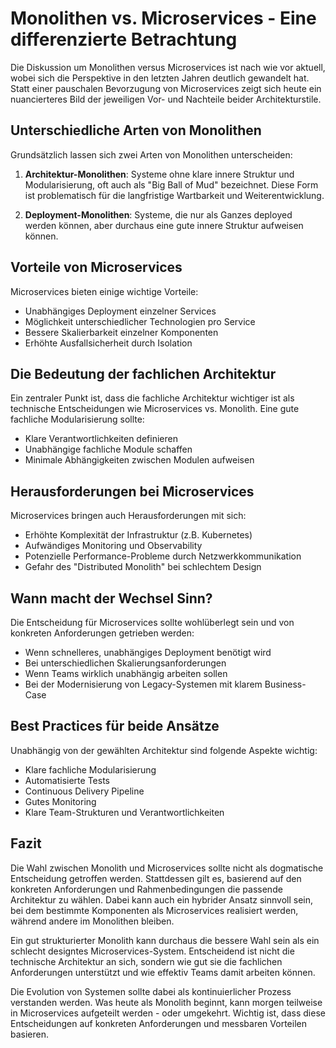 # Monolithen vs. Microservices - Eine differenzierte Betrachtung

Die Diskussion um Monolithen versus Microservices ist nach wie vor aktuell, wobei sich die Perspektive in den letzten Jahren deutlich gewandelt hat. Statt einer pauschalen Bevorzugung von Microservices zeigt sich heute ein nuancierteres Bild der jeweiligen Vor- und Nachteile beider Architekturstile.

## Unterschiedliche Arten von Monolithen

Grundsätzlich lassen sich zwei Arten von Monolithen unterscheiden:

1. **Architektur-Monolithen**: Systeme ohne klare innere Struktur und Modularisierung, oft auch als "Big Ball of Mud" bezeichnet. Diese Form ist problematisch für die langfristige Wartbarkeit und Weiterentwicklung.

2. **Deployment-Monolithen**: Systeme, die nur als Ganzes deployed werden können, aber durchaus eine gute innere Struktur aufweisen können.

## Vorteile von Microservices

Microservices bieten einige wichtige Vorteile:

- Unabhängiges Deployment einzelner Services
- Möglichkeit unterschiedlicher Technologien pro Service
- Bessere Skalierbarkeit einzelner Komponenten
- Erhöhte Ausfallsicherheit durch Isolation

## Die Bedeutung der fachlichen Architektur

Ein zentraler Punkt ist, dass die fachliche Architektur wichtiger ist als technische Entscheidungen wie Microservices vs. Monolith. Eine gute fachliche Modularisierung sollte:

- Klare Verantwortlichkeiten definieren
- Unabhängige fachliche Module schaffen
- Minimale Abhängigkeiten zwischen Modulen aufweisen

## Herausforderungen bei Microservices

Microservices bringen auch Herausforderungen mit sich:

- Erhöhte Komplexität der Infrastruktur (z.B. Kubernetes)
- Aufwändiges Monitoring und Observability
- Potenzielle Performance-Probleme durch Netzwerkkommunikation
- Gefahr des "Distributed Monolith" bei schlechtem Design

## Wann macht der Wechsel Sinn?

Die Entscheidung für Microservices sollte wohlüberlegt sein und von konkreten Anforderungen getrieben werden:

- Wenn schnelleres, unabhängiges Deployment benötigt wird
- Bei unterschiedlichen Skalierungsanforderungen
- Wenn Teams wirklich unabhängig arbeiten sollen
- Bei der Modernisierung von Legacy-Systemen mit klarem Business-Case

## Best Practices für beide Ansätze

Unabhängig von der gewählten Architektur sind folgende Aspekte wichtig:

- Klare fachliche Modularisierung
- Automatisierte Tests
- Continuous Delivery Pipeline
- Gutes Monitoring
- Klare Team-Strukturen und Verantwortlichkeiten

## Fazit

Die Wahl zwischen Monolith und Microservices sollte nicht als dogmatische Entscheidung getroffen werden. Stattdessen gilt es, basierend auf den konkreten Anforderungen und Rahmenbedingungen die passende Architektur zu wählen. Dabei kann auch ein hybrider Ansatz sinnvoll sein, bei dem bestimmte Komponenten als Microservices realisiert werden, während andere im Monolithen bleiben.

Ein gut strukturierter Monolith kann durchaus die bessere Wahl sein als ein schlecht designtes Microservices-System. Entscheidend ist nicht die technische Architektur an sich, sondern wie gut sie die fachlichen Anforderungen unterstützt und wie effektiv Teams damit arbeiten können.

Die Evolution von Systemen sollte dabei als kontinuierlicher Prozess verstanden werden. Was heute als Monolith beginnt, kann morgen teilweise in Microservices aufgeteilt werden - oder umgekehrt. Wichtig ist, dass diese Entscheidungen auf konkreten Anforderungen und messbaren Vorteilen basieren.